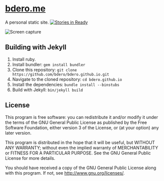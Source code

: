 [bdero.me](http://bdero.me)
===========================
A personal static site. [![Stories in Ready](https://badge.waffle.io/bdero/bdero.github.io.svg?label=ready&title=Ready)](http://waffle.io/bdero/bdero.github.io)

![Screen capture](https://i.imgur.com/uFuPBJ7.png)


Building with Jekyll
--------------------
1. Install ruby.
2. Install bundler: `gem install bundler`
3. Clone this repository: `git clone https://github.com/bdero/bdero.github.io.git`
4. Navigate to the cloned repository: `cd bdero.github.io`
5. Install the dependencies: `bundle install --binstubs`
6. Build with Jekyll: `bin/jekyll build`


License
-------
This program is free software: you can redistribute it and/or modify
it under the terms of the GNU General Public License as published by
the Free Software Foundation, either version 3 of the License, or
(at your option) any later version.

This program is distributed in the hope that it will be useful,
but WITHOUT ANY WARRANTY; without even the implied warranty of
MERCHANTABILITY or FITNESS FOR A PARTICULAR PURPOSE.  See the
GNU General Public License for more details.

You should have received a copy of the GNU General Public License
along with this program.  If not, see <http://www.gnu.org/licenses/>.
